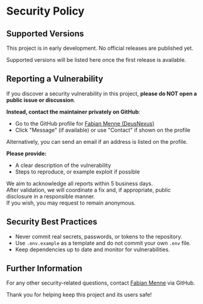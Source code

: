 # Security Policy

## Supported Versions

This project is in early development. No official releases are published yet.

Supported versions will be listed here once the first release is available.

## Reporting a Vulnerability

If you discover a security vulnerability in this project, **please do NOT open a public issue or discussion**.

**Instead, contact the maintainer privately on GitHub**:

- Go to the GitHub profile for [Fabian Menne (DeusNexus)](https://github.com/DeusNexus)
- Click "Message" (if available) or use "Contact" if shown on the profile

Alternatively, you can send an email if an address is listed on the profile.

**Please provide:**
- A clear description of the vulnerability
- Steps to reproduce, or example exploit if possible

We aim to acknowledge all reports within 5 business days.  
After validation, we will coordinate a fix and, if appropriate, public disclosure in a responsible manner.  
If you wish, you may request to remain anonymous.

## Security Best Practices

- Never commit real secrets, passwords, or tokens to the repository.
- Use `.env.example` as a template and do not commit your own `.env` file.
- Keep dependencies up to date and monitor for vulnerabilities.

## Further Information

For any other security-related questions, contact [Fabian Menne](https://github.com/DeusNexus) via GitHub.

Thank you for helping keep this project and its users safe!

